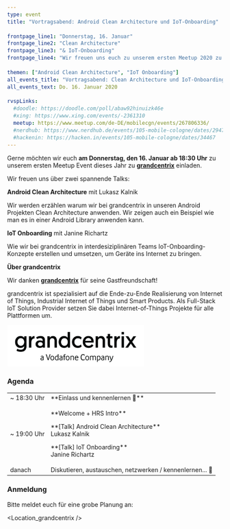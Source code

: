 ```yaml
---
type: event
title: "Vortragsabend: Android Clean Architecture und IoT-Onboarding"

frontpage_line1: "Donnerstag, 16. Januar"
frontpage_line2: "Clean Architecture"
frontpage_line3: "& IoT-Onboarding"
frontpage_line4: "Wir freuen uns euch zu unserem ersten Meetup 2020 zu <a href=\"https://grandcentrix.net/\"><strong>grandcentrix</strong></a> einladen zu dürfen. Lukasz Kalnik spricht über <strong>Android Clean Architecture</strong> und Janine Richartz über <strong>IoT Onboarding</strong>."

themen: ["Android Clean Architecture", "IoT Onboarding"]
all_events_title: "Vortragsabend: Clean Architecture und IoT-Onboarding bei grandcentrix"
all_events_text: Do. 16. Januar 2020

rvspLinks:
  #doodle: https://doodle.com/poll/abaw92hinuizk46e
  #xing: https://www.xing.com/events/-2361310
  meetup: https://www.meetup.com/de-DE/mobilecgn/events/267806336/
  #nerdhub: https://www.nerdhub.de/events/105-mobile-cologne/dates/29471
  #hackenin: https://hacken.in/events/105-mobile-cologne/dates/34467
---
```


Gerne möchten wir euch
**am Donnerstag, den 16. Januar ab 18:30 Uhr** zu unserem
ersten Meetup Event dieses Jahr zu
<a href="https://grandcentrix.net/">**grandcentrix**</a>
einladen.

Wir freuen uns über zwei spannende Talks:

**Android Clean Architecture** mit Lukasz Kalnik

Wir werden erzählen warum wir bei grandcentrix in unseren
Android Projekten Clean Architecture anwenden.
Wir zeigen auch ein Beispiel wie man es in einer Android Library anwenden kann.

**IoT Onboarding** mit Janine Richartz

Wie wir bei grandcentrix in interdesiziplinären Teams IoT-Onboarding-Konzepte
erstellen und umsetzen, um Geräte ins Internet zu bringen.

**Über grandcentrix**

Wir danken <a href="https://grandcentrix.net/"><strong>grandcentrix</strong></a>
für seine Gastfreundschaft!

grandcentrix ist spezialisiert auf die Ende-zu-Ende Realisierung
von Internet of Things, Industrial Internet of Things und Smart Products.
Als Full-Stack IoT Solution Provider setzen Sie dabei Internet-of-Things
Projekte für alle Plattformen um.

<a href="https://www.grandcentrix.net/"><img src="/static/images/grandcentrix.png" alt="grandcentrix" width="320" height="96" /></a>

### Agenda

<table>
  <tr>
    <td>~ 18:30 Uhr</td>
    <td>**Einlass und kennenlernen 👋**</td>
  </tr>
  <tr>
    <td>~ 19:00 Uhr</td>
    <td>
    <p>
      **Welcome + HRS Intro**
    </p>
    <p>
      **[Talk] Android Clean Architecture**<br/>
      Lukasz Kalnik
    </p>
    <p>
      **[Talk] IoT Onboarding**<br/>
      Janine Richartz
    </p>
    </td>
  </tr>
  <tr>
    <td>danach</td>
    <td>Diskutieren, austauschen, netzwerken / kennenlernen... 🍻</td>
  </tr>
</table>

### Anmeldung

Bitte meldet euch für eine grobe Planung an:&nbsp;
<RegisterLinks />

<Location_grandcentrix />
